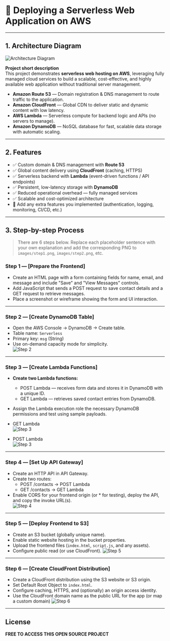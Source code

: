 # 🚀 Deploying a Serverless Web Application on AWS

---

## 1. Architecture Diagram

![Architecture Diagram](DIAGRAM.png)

**Project short description**  
This project demonstrates **serverless web hosting on AWS**, leveraging fully managed cloud services to build a scalable, cost-effective, and highly available web application without traditional server management.

- **Amazon Route 53** — Domain registration & DNS management to route traffic to the application.  
- **Amazon CloudFront** — Global CDN to deliver static and dynamic content with low latency.  
- **AWS Lambda** — Serverless compute for backend logic and APIs (no servers to manage).  
- **Amazon DynamoDB** — NoSQL database for fast, scalable data storage with automatic scaling.

---

## 2. Features

- ✅ Custom domain & DNS management with **Route 53**  
- ✅ Global content delivery using **CloudFront** (caching, HTTPS)  
- ✅ Serverless backend with **Lambda** (event-driven functions / API endpoints)  
- ✅ Persistent, low-latency storage with **DynamoDB**  
- ✅ Reduced operational overhead — fully managed services  
- ✅ Scalable and cost-optimized architecture  
- 🔧 Add any extra features you implemented (authentication, logging, monitoring, CI/CD, etc.)

---

## 3. Step-by-step Process

> There are 6 steps below. Replace each placeholder sentence with your own explanation and add the corresponding PNG to `images/step1.png`, `images/step2.png`, etc.

### Step 1 — [Prepare the Frontend]
- Create an HTML page with a form containing fields for name, email, and message and include "Save" and "View Messages" controls.
- Add JavaScript that sends a POST request to save contact details and a GET request to retrieve messages.
- Place a screenshot or wireframe showing the form and UI interaction.


---

### Step 2 — [Create DynamoDB Table]
- Open the AWS Console → DynamoDB → Create table.
- Table name: `Serverless`
- Primary key: `msg` (String)
- Use on-demand capacity mode for simplicity.  
![Step 2](dynamodb.png)

---

### Step 3 — [Create Lambda Functions]
- **Create two Lambda functions:**
    - POST Lambda — receives form data and stores it in DynamoDB with a unique ID.
    - GET Lambda — retrieves saved contact entries from DynamoDB.
- Assign the Lambda execution role the necessary DynamoDB permissions and test using sample payloads.
- GET Lambda  
![Step 3](getdata.png)

- POST Lambda  
![Step 3](inserdata.png)

---

### Step 4 — [Set Up API Gateway]
- Create an HTTP API in API Gateway.
- Create two routes:
   - POST /contacts → POST Lambda
   - GET /contacts → GET Lambda
- Enable CORS for your frontend origin (or * for testing), deploy the API, and copy the invoke URL(s).  
![Step 4](apigateway.png)

---

### Step 5 — [Deploy Frontend to S3]
- Create an S3 bucket (globally unique name).
- Enable static website hosting in the bucket properties.
- Upload the frontend files (`index.html`, `script.js`, and any assets).
- Configure public read (or use CloudFront). 
![Step 5](s3.png)

---

### Step 6 — [Create CloudFront Distribution]
- Create a CloudFront distribution using the S3 website or S3 origin.
- Set Default Root Object to `index.html`.
- Configure caching, HTTPS, and (optionally) an origin access identity.
- Use the CloudFront domain name as the public URL for the app (or map a custom domain)
![Step 6](cloudfront.png)

---


## License
**FREE TO ACCESS THIS OPEN SOURCE PROJECT**

